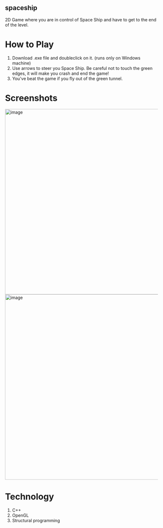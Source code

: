 ## spaceship
2D Game where you are in control of Space Ship and have to get to the end of the level.

# How to Play
1) Download .exe file and doubleclick on it. (runs only on Windows machine)
2) Use arrows to steer you Space Ship. Be careful not to touch the green edges, it will make you crash and end the game!
3) You've beat the game if you fly out of the green tunnel.

# Screenshots
<img width="611" alt="image" src="https://github.com/lucasadamski/spaceship/assets/12997783/b75134f2-016f-4e61-8531-d48108022178">
<img width="611" alt="image" src="https://github.com/lucasadamski/spaceship/assets/12997783/cf642e3e-45fc-4616-ac22-6c83b6d8c006">

# Technology
1) C++
2) OpenGL
3) Structural programming



